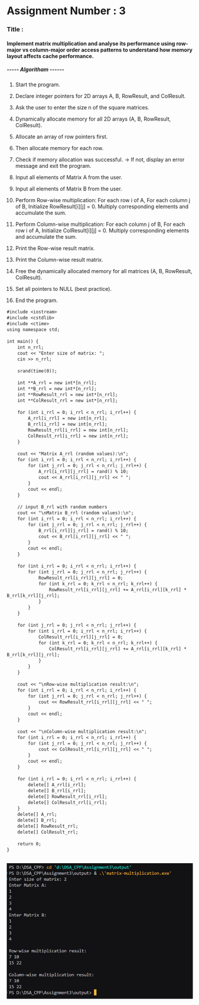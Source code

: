 # Assignment Number : 3
### Title :
#### Implement matrix multiplication and analyse its performance using row-major vs column-major order access patterns to understand how memory layout affects cache performance.

##### ----- Algoritham ------ 
1) Start the program.

2) Declare integer pointers for 2D arrays A, B, RowResult, and ColResult.

3) Ask the user to enter the size n of the square matrices.

4) Dynamically allocate memory for all 2D arrays (A, B, RowResult, ColResult).

5) Allocate an array of row pointers first.

6) Then allocate memory for each row.

7) Check if memory allocation was successful.
→ If not, display an error message and exit the program.

8) Input all elements of Matrix A from the user.

9) Input all elements of Matrix B from the user.

9) Perform Row-wise multiplication:
For each row i of A,
For each column j of B,
Initialize RowResult[i][j] = 0.
Multiply corresponding elements and accumulate the sum.

10) Perform Column-wise multiplication:
For each column j of B,
For each row i of A,
Initialize ColResult[i][j] = 0.
Multiply corresponding elements and accumulate the sum.

11) Print the Row-wise result matrix.

12) Print the Column-wise result matrix.

13) Free the dynamically allocated memory for all matrices (A, B, RowResult, ColResult).

14) Set all pointers to NULL (best practice).

15) End the program.

```
#include <iostream>
#include <cstdlib>  
#include <ctime>    
using namespace std;

int main() {
    int n_rrl;
    cout << "Enter size of matrix: ";
    cin >> n_rrl;

    srand(time(0)); 

    int **A_rrl = new int*[n_rrl];
    int **B_rrl = new int*[n_rrl];
    int **RowResult_rrl = new int*[n_rrl];
    int **ColResult_rrl = new int*[n_rrl];

    for (int i_rrl = 0; i_rrl < n_rrl; i_rrl++) {
        A_rrl[i_rrl] = new int[n_rrl];
        B_rrl[i_rrl] = new int[n_rrl];
        RowResult_rrl[i_rrl] = new int[n_rrl];
        ColResult_rrl[i_rrl] = new int[n_rrl];
    }

    cout << "Matrix A_rrl (random values):\n";
    for (int i_rrl = 0; i_rrl < n_rrl; i_rrl++) {
        for (int j_rrl = 0; j_rrl < n_rrl; j_rrl++) {
            A_rrl[i_rrl][j_rrl] = rand() % 10; 
            cout << A_rrl[i_rrl][j_rrl] << " ";
        }
        cout << endl;
    }

    // input B_rrl with random numbers
    cout << "\nMatrix B_rrl (random values):\n";
    for (int i_rrl = 0; i_rrl < n_rrl; i_rrl++) {
        for (int j_rrl = 0; j_rrl < n_rrl; j_rrl++) {
            B_rrl[i_rrl][j_rrl] = rand() % 10; 
            cout << B_rrl[i_rrl][j_rrl] << " ";
        }
        cout << endl;
    }

    for (int i_rrl = 0; i_rrl < n_rrl; i_rrl++) {
        for (int j_rrl = 0; j_rrl < n_rrl; j_rrl++) {
            RowResult_rrl[i_rrl][j_rrl] = 0;
            for (int k_rrl = 0; k_rrl < n_rrl; k_rrl++) {
                RowResult_rrl[i_rrl][j_rrl] += A_rrl[i_rrl][k_rrl] * B_rrl[k_rrl][j_rrl];
            }
        }
    }

    for (int j_rrl = 0; j_rrl < n_rrl; j_rrl++) {
        for (int i_rrl = 0; i_rrl < n_rrl; i_rrl++) {
            ColResult_rrl[i_rrl][j_rrl] = 0;
            for (int k_rrl = 0; k_rrl < n_rrl; k_rrl++) {
                ColResult_rrl[i_rrl][j_rrl] += A_rrl[i_rrl][k_rrl] * B_rrl[k_rrl][j_rrl];
            }
        }
    }

    cout << "\nRow-wise multiplication result:\n";
    for (int i_rrl = 0; i_rrl < n_rrl; i_rrl++) {
        for (int j_rrl = 0; j_rrl < n_rrl; j_rrl++) {
            cout << RowResult_rrl[i_rrl][j_rrl] << " ";
        }
        cout << endl;
    }

    cout << "\nColumn-wise multiplication result:\n";
    for (int i_rrl = 0; i_rrl < n_rrl; i_rrl++) {
        for (int j_rrl = 0; j_rrl < n_rrl; j_rrl++) {
            cout << ColResult_rrl[i_rrl][j_rrl] << " ";
        }
        cout << endl;
    }

    for (int i_rrl = 0; i_rrl < n_rrl; i_rrl++) {
        delete[] A_rrl[i_rrl];
        delete[] B_rrl[i_rrl];
        delete[] RowResult_rrl[i_rrl];
        delete[] ColResult_rrl[i_rrl];
    }
    delete[] A_rrl;
    delete[] B_rrl;
    delete[] RowResult_rrl;
    delete[] ColResult_rrl;

    return 0;
}

```
## 

![alt text](image.png)
